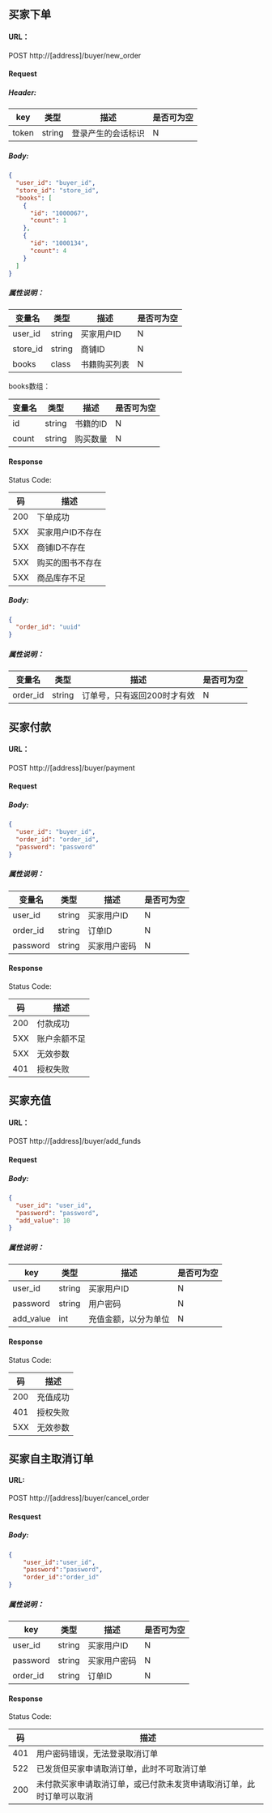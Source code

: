 ## 买家下单

#### URL：

POST http://[address]/buyer/new_order

#### Request

##### Header:

| key   | 类型   | 描述               | 是否可为空 |
| ----- | ------ | ------------------ | ---------- |
| token | string | 登录产生的会话标识 | N          |

##### Body:

```json
{
  "user_id": "buyer_id",
  "store_id": "store_id",
  "books": [
    {
      "id": "1000067",
      "count": 1
    },
    {
      "id": "1000134",
      "count": 4
    }
  ]
}
```

##### 属性说明：

| 变量名   | 类型   | 描述         | 是否可为空 |
| -------- | ------ | ------------ | ---------- |
| user_id  | string | 买家用户ID   | N          |
| store_id | string | 商铺ID       | N          |
| books    | class  | 书籍购买列表 | N          |

books数组：

| 变量名 | 类型   | 描述     | 是否可为空 |
| ------ | ------ | -------- | ---------- |
| id     | string | 书籍的ID | N          |
| count  | string | 购买数量 | N          |

#### Response

Status Code:

| 码  | 描述             |
| --- | ---------------- |
| 200 | 下单成功         |
| 5XX | 买家用户ID不存在 |
| 5XX | 商铺ID不存在     |
| 5XX | 购买的图书不存在 |
| 5XX | 商品库存不足     |

##### Body:

```json
{
  "order_id": "uuid"
}
```

##### 属性说明：

| 变量名   | 类型   | 描述                        | 是否可为空 |
| -------- | ------ | --------------------------- | ---------- |
| order_id | string | 订单号，只有返回200时才有效 | N          |

## 买家付款

#### URL：

POST http://[address]/buyer/payment

#### Request

##### Body:

```json
{
  "user_id": "buyer_id",
  "order_id": "order_id",
  "password": "password"
}
```

##### 属性说明：

| 变量名   | 类型   | 描述         | 是否可为空 |
| -------- | ------ | ------------ | ---------- |
| user_id  | string | 买家用户ID   | N          |
| order_id | string | 订单ID       | N          |
| password | string | 买家用户密码 | N          |

#### Response

Status Code:

| 码  | 描述         |
| --- | ------------ |
| 200 | 付款成功     |
| 5XX | 账户余额不足 |
| 5XX | 无效参数     |
| 401 | 授权失败     |

## 买家充值

#### URL：

POST http://[address]/buyer/add_funds

#### Request

##### Body:

```json
{
  "user_id": "user_id",
  "password": "password",
  "add_value": 10
}
```

##### 属性说明：

| key       | 类型   | 描述                 | 是否可为空 |
| --------- | ------ | -------------------- | ---------- |
| user_id   | string | 买家用户ID           | N          |
| password  | string | 用户密码             | N          |
| add_value | int    | 充值金额，以分为单位 | N          |

#### Response

Status Code:

| 码  | 描述     |
| --- | -------- |
| 200 | 充值成功 |
| 401 | 授权失败 |
| 5XX | 无效参数 |

## 买家自主取消订单

#### URL:

POST http://[address]/buyer/cancel_order

#### Resquest

##### Body:

```json
{
	"user_id":"user_id",
	"password":"password",
	"order_id":"order_id"
}
```

##### 属性说明：

| key      | 类型   | 描述         | 是否可为空 |
| -------- | ------ | ------------ | ---------- |
| user_id  | string | 买家用户ID   | N          |
| password | string | 买家用户密码 | N          |
| order_id | string | 订单ID       | N          |

#### Response

Status Code:

| 码  | 描述                                                                 |
| --- | -------------------------------------------------------------------- |
| 401 | 用户密码错误，无法登录取消订单                                       |
| 522 | 已发货但买家申请取消订单，此时不可取消订单                           |
| 200 | 未付款买家申请取消订单，或已付款未发货申请取消订单，此时订单可以取消 |
